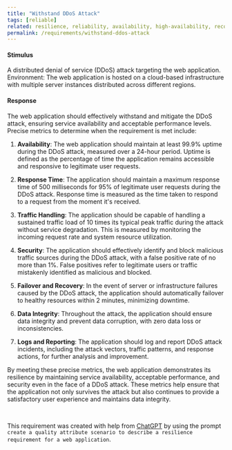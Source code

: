 ```yaml
---
title: "Withstand DDoS Attack"
tags: [reliable]
related: resilience, reliability, availability, high-availability, recoverability, intrusion-detection, resistance
permalink: /requirements/withstand-ddos-attack
---
```


<div class="quality-requirement" markdown="1">

#### Stimulus

A distributed denial of service (DDoS) attack targeting the web application.
Environment: The web application is hosted on a cloud-based infrastructure with multiple server instances distributed across different regions.
#### Response

The web application should effectively withstand and mitigate the DDoS attack, ensuring service availability and acceptable performance levels. Precise metrics to determine when the requirement is met include:


1. **Availability**: The web application should maintain at least 99.9% uptime during the DDoS attack, measured over a 24-hour period. Uptime is defined as the percentage of time the application remains accessible and responsive to legitimate user requests.

2. **Response Time**: The application should maintain a maximum response time of 500 milliseconds for 95% of legitimate user requests during the DDoS attack. Response time is measured as the time taken to respond to a request from the moment it's received.

3. **Traffic Handling**: The application should be capable of handling a sustained traffic load of 10 times its typical peak traffic during the attack without service degradation. This is measured by monitoring the incoming request rate and system resource utilization.

4. **Security**: The application should effectively identify and block malicious traffic sources during the DDoS attack, with a false positive rate of no more than 1%. False positives refer to legitimate users or traffic mistakenly identified as malicious and blocked.

5. **Failover and Recovery**: In the event of server or infrastructure failures caused by the DDoS attack, the application should automatically failover to healthy resources within 2 minutes, minimizing downtime.

6. **Data Integrity**: Throughout the attack, the application should ensure data integrity and prevent data corruption, with zero data loss or inconsistencies.

7. **Logs and Reporting**: The application should log and report DDoS attack incidents, including the attack vectors, traffic patterns, and response actions, for further analysis and improvement.

By meeting these precise metrics, the web application demonstrates its resilience by maintaining service availability, acceptable performance, and security even in the face of a DDoS attack. These metrics help ensure that the application not only survives the attack but also continues to provide a satisfactory user experience and maintains data integrity.
</div><br>

This requirement was created with help from [ChatGPT](https://chat.openai.com) by using the prompt `create a quality attribute scenario to describe a resilience requirement for a web application`.



